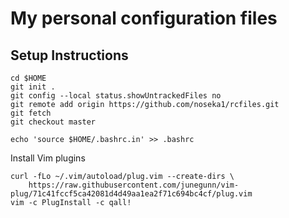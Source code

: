 # My personal configuration files

## Setup Instructions

```
cd $HOME
git init .
git config --local status.showUntrackedFiles no
git remote add origin https://github.com/noseka1/rcfiles.git
git fetch
git checkout master
```

```
echo 'source $HOME/.bashrc.in' >> .bashrc
```

Install Vim plugins

```
curl -fLo ~/.vim/autoload/plug.vim --create-dirs \
    https://raw.githubusercontent.com/junegunn/vim-plug/71c41fccf5ca42081d4d49aa1ea2f71c694bc4cf/plug.vim
vim -c PlugInstall -c qall!
```
